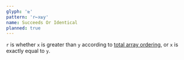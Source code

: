 ```yaml
---
glyph: '⊵'
pattern: 'r←x⊵y'
name: Succeeds Or Identical
planned: true
---
```


`r` is whether `x` is greater than `y` according to [total array ordering](/info/ordering), or `x` is exactly equal to `y`.